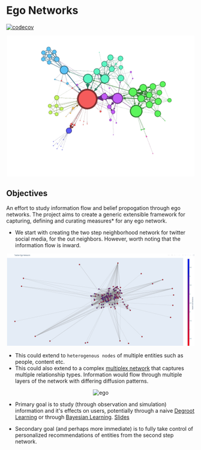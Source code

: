 # Ego Networks

[![codecov](https://codecov.io/gh/lejinvarghese/graph_data_science/branch/master/graph/badge.svg?token=FSUFHB1IXZ)](https://codecov.io/gh/lejinvarghese/graph_data_science)

<p align="center">
    <img src="./assets/sample.png" alt="sample" width="500"/>
</p>

## Objectives

An effort to study information flow and belief propogation through ego networks. The project aims to create a generic extensible framework for capturing, defining and curating measures\* for any ego network.

-   We start with creating the two step neighborhood network for twitter social media, for the out neighbors. However, worth noting that the information flow is inward.

<p align="center">
    <img src="./assets/ego_graph.png" alt="ego" width="500"/>
</p>

-   This could extend to `heterogenous nodes` of multiple entities such as people, content etc.
-   This could also extend to a complex [multiplex network](https://cosnet.bifi.es/network-theory/multiplex-networks/) that captures multiple relationship types. Information would flow through multiple layers of the network with differing diffusion patterns.

<p align="center">
    <img src="https://cosnet.bifi.es/wp-content/uploads/2014/06/multiplex_networks_2a.jpg" alt="ego" width="500"/>
</p>

-   Primary goal is to study (through observation and simulation) information and it's effects on users, potentially through a naive [Degroot Learning](https://en.wikipedia.org/wiki/DeGroot_learning) or through [Bayesian Learning](https://dahleh.lids.mit.edu/wp-content/uploads/2011/09/2008-BayesianLearningInSocialNetworks.pdf). [Slides](https://github.com/lejinvarghese/graph_data_science/blob/master/docs/social_economic_networks/w6-learning.pdf)

-   Secondary goal (and perhaps more immediate) is to fully take control of personalized recommendations of entities from the second step network.
